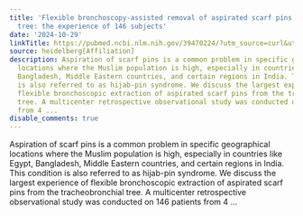 ```yaml
---
title: 'Flexible bronchoscopy-assisted removal of aspirated scarf pins from the tracheobronchial
  tree: the experience of 146 subjects'
date: '2024-10-29'
linkTitle: https://pubmed.ncbi.nlm.nih.gov/39470224/?utm_source=curl&utm_medium=rss&utm_campaign=pubmed-2&utm_content=1FakS-2QOkCT8HsMOQP1bCRQ4YzyumYOmxmF0moLsQ3dFB1E9V&fc=20220326224207&ff=20241029183704&v=2.18.0.post9+e462414
source: heidelberg[Affiliation]
description: Aspiration of scarf pins is a common problem in specific geographical
  locations where the Muslim population is high, especially in countries like Egypt,
  Bangladesh, Middle Eastern countries, and certain regions in India. This condition
  is also referred to as hijab-pin syndrome. We discuss the largest experience of
  flexible bronchoscopic extraction of aspirated scarf pins from the tracheobronchial
  tree. A multicenter retrospective observational study was conducted on 146 patients
  from 4 ...
disable_comments: true
---
```

Aspiration of scarf pins is a common problem in specific geographical locations where the Muslim population is high, especially in countries like Egypt, Bangladesh, Middle Eastern countries, and certain regions in India. This condition is also referred to as hijab-pin syndrome. We discuss the largest experience of flexible bronchoscopic extraction of aspirated scarf pins from the tracheobronchial tree. A multicenter retrospective observational study was conducted on 146 patients from 4 ...